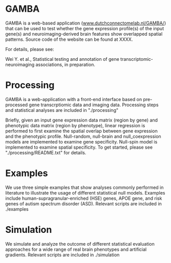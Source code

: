 # GAMBA
GAMBA is a web-based application (www.dutchconnectomelab.nl/GAMBA/) that can be used to test whether the gene expression profile(s) of the input gene(s) and neuroimaging-derived brain features show overlapped spatial patterns. Source code of the website can be found at XXXX.

For details, please see:

Wei Y. et al., Statistical testing and annotation of gene transcriptomic-neuroimaging associations, in preparation.

# Processing
GAMBA is a web-application with a front-end interface based on pre-processed gene transcrptiomic data and imaging data. Processing steps and statistical analyses are included in "./processing"

Briefly, given an input gene expression data matrix (region by gene) and phenotypic data matrix (region by phenotype), linear regression is performed to first examine the spatial overlap between gene expression and the phenotypic profile. Null-random, null-brain and null_coexpression models are implemented to examine gene specificity. Null-spin model is implemented to examine spatial specificity. To get started, please see "./processing/README.txt" for details.

# Examples
We use three simple examples that show analyses commonly performed in literature to illustrate the usage of different statistical null models. Examples include human-supragranular-enriched (HSE) genes, APOE gene, and risk genes of autism spectrum disorder (ASD). Relevant scripts are included in ./examples

# Simulation
We simulate and analyze the outcome of different statistical evaluation approaches for a wide range of real brain phenotypes and artificial gradients. Relevant scripts are included in ./simulation
